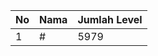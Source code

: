 | No | Nama            | Jumlah Level |
|----|-----------------|--------------|
| 1  | #    |    5979        |

